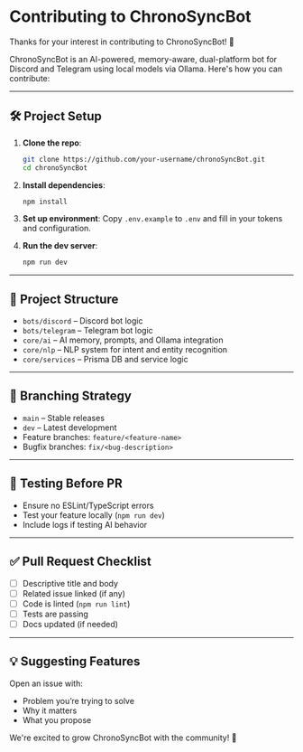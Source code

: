 # Contributing to ChronoSyncBot

Thanks for your interest in contributing to ChronoSyncBot! 🚀

ChronoSyncBot is an AI-powered, memory-aware, dual-platform bot for Discord and Telegram using local models via Ollama. Here's how you can contribute:

---

## 🛠️ Project Setup

1. **Clone the repo**:

   ```bash
   git clone https://github.com/your-username/chronoSyncBot.git
   cd chronoSyncBot
   ```

2. **Install dependencies**:

   ```bash
   npm install
   ```

3. **Set up environment**:
   Copy `.env.example` to `.env` and fill in your tokens and configuration.

4. **Run the dev server**:

   ```bash
   npm run dev
   ```

---

## 🧠 Project Structure

- `bots/discord` – Discord bot logic
- `bots/telegram` – Telegram bot logic
- `core/ai` – AI memory, prompts, and Ollama integration
- `core/nlp` – NLP system for intent and entity recognition
- `core/services` – Prisma DB and service logic

---

## 🔧 Branching Strategy

- `main` – Stable releases
- `dev` – Latest development
- Feature branches: `feature/<feature-name>`
- Bugfix branches: `fix/<bug-description>`

---

## 🧪 Testing Before PR

- Ensure no ESLint/TypeScript errors
- Test your feature locally (`npm run dev`)
- Include logs if testing AI behavior

---

## ✅ Pull Request Checklist

- [ ] Descriptive title and body
- [ ] Related issue linked (if any)
- [ ] Code is linted (`npm run lint`)
- [ ] Tests are passing
- [ ] Docs updated (if needed)

---

## 💡 Suggesting Features

Open an issue with:

- Problem you’re trying to solve
- Why it matters
- What you propose

We're excited to grow ChronoSyncBot with the community! 🤝
